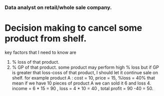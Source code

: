 ### Data analyst on retail/whole sale company.
# Decision making to cancel some product from shelf.
key factors that I need to know are
1. % loss of that product.
2. % GP of that product.
some product may perform high % loss but if GP is greater that loss-coss of that product, I should let it continue sale on shelf.
for example product A : cost = 10, price = 15, %loss = 40% that mean if we have 10 pieces of product A we can sold it 6 and loss 4.
income = 6 * 15 = 90 , loss = 4 * 10 = 40 , total profit = 90 -40 = 50.

